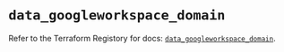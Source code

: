 # `data_googleworkspace_domain`

Refer to the Terraform Registory for docs: [`data_googleworkspace_domain`](https://www.terraform.io/docs/providers/googleworkspace/d/domain).
